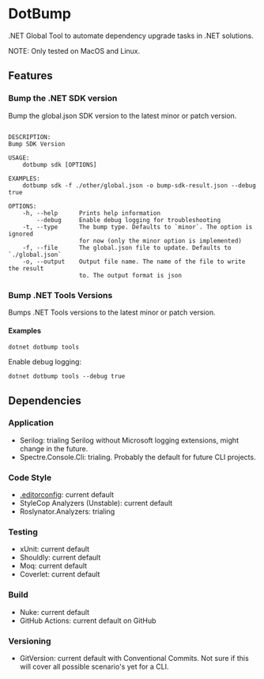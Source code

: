 # DotBump

.NET Global Tool to automate dependency upgrade tasks in .NET solutions.

NOTE: Only tested on MacOS and Linux.

## Features

### Bump the .NET SDK version

Bump the global.json SDK version to the latest minor or patch version.

```text

DESCRIPTION:
Bump SDK Version

USAGE:
    dotbump sdk [OPTIONS]

EXAMPLES:
    dotbump sdk -f ./other/global.json -o bump-sdk-result.json --debug true

OPTIONS:
    -h, --help      Prints help information                                     
        --debug     Enable debug logging for troubleshooting                    
    -t, --type      The bump type. Defaults to `minor`. The option is ignored   
                    for now (only the minor option is implemented)              
    -f, --file      The global.json file to update. Defaults to `./global.json` 
    -o, --output    Output file name. The name of the file to write the result  
                    to. The output format is json                               

```

### Bump .NET Tools Versions

Bumps .NET Tools versions to the latest minor or patch version.

#### Examples

```shell
dotnet dotbump tools
```

Enable debug logging:

````shell
dotnet dotbump tools --debug true
````

## Dependencies

### Application

* Serilog: trialing Serilog without Microsoft logging extensions, might change in the future.
* Spectre.Console.Cli: trialing. Probably the default for future CLI projects.

### Code Style

* [.editorconfig](.editorconfig): current default
* StyleCop Analyzers (Unstable): current default
* Roslynator.Analyzers: trialing

### Testing

* xUnit: current default
* Shouldly: current default
* Moq: current default
* Coverlet: current default

### Build

* Nuke: current default
* GitHub Actions: current default on GitHub

### Versioning

* GitVersion: current default with Conventional Commits. Not sure if this will cover all possible scenario's yet for a CLI.